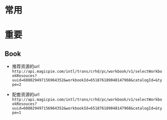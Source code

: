 # 常用


# 重要
## Book
+ 推荐资源的url  
` http://api.magicpie.com/intl/trans/crhd/pc/workbook/v1/selectWorkbookResouces?uuid=608029497156964352&workbookId=651876189048147968&catalogId=&type=2 `

+ 配套资源的url
` http://api.magicpie.com/intl/trans/crhd/pc/workbook/v1/selectWorkbookResouces?uuid=608029497156964352&workbookId=651876189048147968&catalogId=&type=1 `